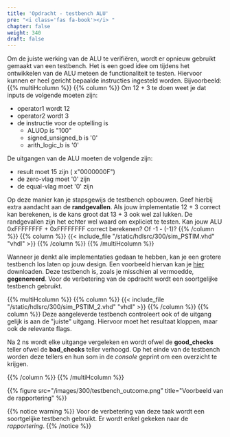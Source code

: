 ```yaml
---
title: 'Opdracht - testbench ALU'
pre: "<i class='fas fa-book'></i> "
chapter: false
weight: 340
draft: false
---
```


Om de juiste werking van de ALU te verifiëren, wordt er opnieuw gebruikt gemaakt van een testbench. Het is een goed idee om tijdens het ontwikkelen van de ALU meteen de functionaliteit te testen. Hiervoor kunnen er heel gericht bepaalde instructies ingesteld worden. Bijvoorbeeld:
{{% multiHcolumn %}}
{{% column %}}
Om 12 + 3 te doen weet je dat inputs de volgende moeten zijn:

* operator1 wordt 12
* operator2 wordt 3
* de instructie voor de optelling is 
    * ALUOp is "100"
    * signed_unsigned_b is '0'
    * arith_logic_b is '0'

De uitgangen van de ALU moeten de volgende zijn:

* result moet 15 zijn ( x"0000000F")
* de zero-vlag moet '0' zijn
* de equal-vlag moet '0' zijn

Op deze manier kan je stapsgewijs de testbench opbouwen. Geef hierbij extra aandacht aan de **randgevallen**. Als jouw implementatie 12 + 3 correct kan berekenen, is de kans groot dat 13 + 3 ook wel zal lukken. De randgevallen zijn het echter wel waard om expliciet te testen. Kan jouw ALU 0xFFFFFFFF + 0xFFFFFFFF correct berekenen? Of -1 - (-1)?
{{% /column %}}
{{% column %}}
{{< include_file "/static/hdlsrc/300/sim_PSTIM.vhd" "vhdl" >}}
{{% /column %}}
{{% /multiHcolumn %}}


Wanneer je denkt alle implementaties gedaan te hebben, kan je een grotere testbench los laten op jouw design. Een voorbeeld hiervan kan je <a href="/hdlsrc/300/alu_tb.vhd" download>hier</a> downloaden. Deze testbench is, zoals je misschien al vermoedde, **gegenereerd**. Voor de verbetering van de opdracht wordt een soortgelijke testbench gebruikt.

{{% multiHcolumn %}}
{{% column %}}
{{< include_file "/static/hdlsrc/300/sim_PSTIM_2.vhd" "vhdl" >}}
{{% /column %}}
{{% column %}}
Deze aangeleverde testbench controleert ook of de uitgang gelijk is aan de "juiste" uitgang. Hiervoor moet het resultaat kloppen, maar ook de relevante flags.

Na 2&nbsp;ns wordt elke uitgange vergeleken en wordt ofwel de **good_checks** teller ofwel de **bad_checks** teller verhoogd. Op het einde van de testbench worden deze tellers en hun som in de *console* geprint om een overzicht te krijgen.

{{% /column %}}
{{% /multiHcolumn %}}

{{% figure src="/images/300/testbench_outcome.png" title="Voorbeeld van de rapportering" %}}

<!-- {{< include_file "/static/hdlsrc/300/alu_tb.vhd" "vhdl" >}} -->
{{% notice warning %}}
Voor de verbetering van deze taak wordt een soortgelijke testbench gebruikt. Er wordt enkel gekeken naar de *rapportering*.
{{% /notice %}}